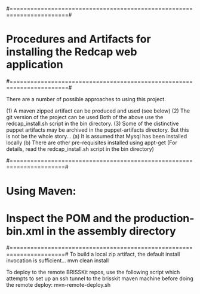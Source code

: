 #=======================================================================#
# Procedures and Artifacts for installing the Redcap web application    #
#=======================================================================#

There are a number of possible approaches to using this project.

(1) A maven zipped artifact can be produced and used (see below)
(2) The git version of the project can be used
    Both of the above use the redcap_install.sh script in the bin directory.
(3) Some of the distinctive puppet artifacts may be archived in the 
    puppet-artifacts directory. But this is not be the whole story...
    (a) It is assumed that Mysql has been installed locally
    (b) There are other pre-requisites installed using appt-get
        (For details, read the redcap_install.sh script in the bin directory)
        
#======================================================================#
# Using Maven:                                                         #
# Inspect the POM and the production-bin.xml in the assembly directory #
#======================================================================#
To build a local zip artifact, the default install invocation is sufficient...
mvn clean install

To deploy to the remote BRISSKit repos, use the following script
which attempts to set up an ssh tunnel to the brisskit maven machine
before doing the remote deploy:
mvn-remote-deploy.sh